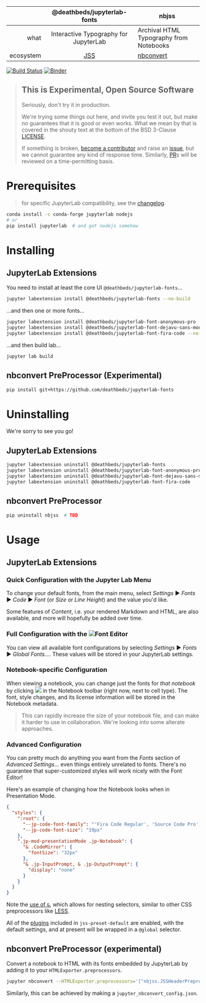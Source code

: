 |           |      @deathbeds/jupyterlab-fonts      | nbjss                                             |
| --------: | :-----------------------------------: | ------------------------------------------------- |
|      what | Interactive Typography for JupyterLab | Archival HTML Typography from Notebooks           |
| ecosystem |       [JSS](http://cssinjs.org)       | [nbconvert](https://pypi.org/search/?q=nbconvert) |

[![Build Status](https://travis-ci.org/deathbeds/jupyterlab-fonts.svg?branch=master)](https://travis-ci.org/deathbeds/jupyterlab-fonts)
[![Binder](https://mybinder.org/badge_logo.svg)](https://mybinder.org/v2/gh/deathbeds/jupyterlab-fonts/master?urlpath=lab)

> ## This is **Experimental**, **Open Source** Software
>
> Seriously, don't try it in production.
>
> We're trying some things out here, and invite you test it out, but make no guarantees
> that it is good or even works. What we mean by that is covered in the shouty text at
> the bottom of the BSD 3-Clause [LICENSE](./LICENSE).
>
> If something is broken, [become a contributor](./CONTRIBUTING.md) and raise an
> [issue](https://github.com/deathbeds/jupyterlab-fonts/issues), but we cannot guarantee
> any kind of response time. Similarly,
> [PR](https://github.com/deathbeds/jupyterlab-fonts/pulls)s will be reviewed on a
> time-permitting basis.

# Prerequisites

> for specific JupyterLab compatibility, see the [changelog](./CHANGELOG.md).

```bash
conda install -c conda-forge jupyterlab nodejs
# or
pip install jupyterlab  # and get nodejs somehow
```

# Installing

## JupyterLab Extensions

You need to install at least the core UI `@deathbeds/jupyterlab-fonts`...

```bash
jupyter labextension install @deathbeds/jupyterlab-fonts --no-build
```

...and then one or more fonts...

```bash
jupyter labextension install @deathbeds/jupyterlab-font-anonymous-pro --no-build
jupyter labextension install @deathbeds/jupyterlab-font-dejavu-sans-mono --no-build
jupyter labextension install @deathbeds/jupyterlab-font-fira-code --no-build
```

...and then build lab...

```bash
jupyter lab build
```

## nbconvert PreProcessor (Experimental)

```bash
pip install git+https://github.com/deathbeds/jupyterlab-fonts
```

# Uninstalling

We're sorry to see you go!

## JupyterLab Extensions

```bash
jupyter labextension uninstall @deathbeds/jupyterlab-fonts
jupyter labextension uninstall @deathbeds/jupyterlab-font-anonymous-pro
jupyter labextension uninstall @deathbeds/jupyterlab-font-dejavu-sans-mono
jupyter labextension uninstall @deathbeds/jupyterlab-font-fira-code
```

## nbconvert PreProcessor

```bash
pip uninstall nbjss  # TBD
```

# Usage

## JupyterLab Extensions

### Quick Configuration with the Jupyter Lab Menu

To change your default fonts, from the main menu, select _Settings_ ▶ _Fonts_ ▶ _Code_ ▶
_Font_ (or _Size_ or _Line Height_) and the value you'd like.

Some features of _Content_, i.e. your rendered Markdown and HTML, are also available,
and more will hopefully be added over time.

### Full Configuration with the ![][fonts-icon]**Font Editor**

You can view all available font configurations by selecting _Settings_ ▶ _Fonts_ ▶
_Global Fonts..._. These values will be stored in your JupyterLab settings.

### Notebook-specific Configuration

When viewing a notebook, you can change just the fonts for _that notebook_ by clicking
![][fonts-icon] in the Notebook toolbar (right now, next to cell type). The font, style
changes, and its license information will be stored in the Notebook metadata.

> This can rapidly increase the size of your notebook file, and can make it harder to
> use in collaboration. We're looking into some alterate approaches.

[fonts-icon]: ./packages/jupyterlab-fonts/style/icons/fonts.svg

### Advanced Configuration

You can pretty much do anything you want from the _Fonts_ section of _Advanced
Settings_... even things entirely unrelated to fonts. There's no guarantee that
super-customized styles will work nicely with the Font Editor!

Here's an example of changing how the Notebook looks when in Presentation Mode.

```json
{
  "styles": {
    ":root": {
      "--jp-code-font-family": "'Fira Code Regular', 'Source Code Pro', monospace",
      "--jp-code-font-size": "19px"
    },
    ".jp-mod-presentationMode .jp-Notebook": {
      "& .CodeMirror": {
        "fontSize": "32px"
      },
      "& .jp-InputPrompt, & .jp-OutputPrompt": {
        "display": "none"
      }
    }
  }
}
```

Note the [use of `&`](nesting), which allows for nesting selectors, similar to other CSS
preprocessors like [LESS][less-nest].

[less-nest]: http://lesscss.org/features/#extend-feature-extending-nested-selectors
[nesting]:
  https://github.com/cssinjs/jss-nested#use--to-reference-selector-of-the-parent-rule

All of the [plugins](http://cssinjs.org/plugins#jss-plugins) included in
`jss-preset-default` are enabled, with the default settings, and at present will be
wrapped in a `@global` selector.

## nbconvert PreProcessor (experimental)

Convert a notebook to HTML with its fonts embedded by JupyterLab by adding it to your
`HTMLExporter.preprocessors`.

```bash
jupyter nbconvert --HTMLExporter.preprocessors='["nbjss.JSSHeaderPreprocessor"]' Untitled.ipynb
```

Similarly, this can be achieved by making a `jupyter_nbconvert_config.json`.
